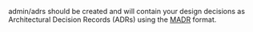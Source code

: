 admin/adrs should be created and will contain your design decisions as Architectural Decision Records (ADRs) using the [MADR](https://adr.github.io/madr/) format. 